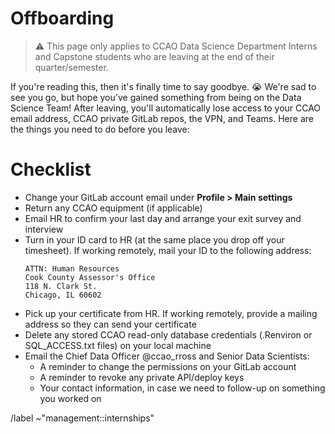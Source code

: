 # Offboarding

> :warning: This page only applies to CCAO Data Science Department Interns and Capstone students who are leaving at the end of their quarter/semester.

If you're reading this, then it's finally time to say goodbye. :sob: We're sad to see you go, but hope you've gained something from being on the Data Science Team! After leaving, you'll automatically lose access to your CCAO email address, CCAO private GitLab repos, the VPN, and Teams. Here are the things you need to do before you leave:

# Checklist

- Change your GitLab account email under **Profile > Main settings**
- Return any CCAO equipment (if applicable)
- Email HR to confirm your last day and arrange your exit survey and interview
- Turn in your ID card to HR (at the same place you drop off your timesheet). If working remotely, mail your ID to the following address:
    ```
    ATTN: Human Resources
    Cook County Assessor's Office
    118 N. Clark St.
    Chicago, IL 60602
    ```
- Pick up your certificate from HR. If working remotely, provide a mailing address so they can send your certificate
- Delete any stored CCAO read-only database credentials (.Renviron or SQL_ACCESS.txt files) on your local machine
- Email the Chief Data Officer @ccao_rross and Senior Data Scientists: 
  - A reminder to change the permissions on your GitLab account
  - A reminder to revoke any private API/deploy keys
  - Your contact information, in case we need to follow-up on something you worked on


/label ~"management::internships"
